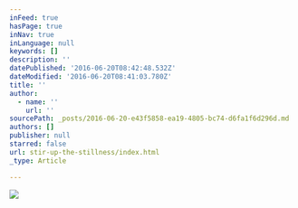 ```yaml
---
inFeed: true
hasPage: true
inNav: true
inLanguage: null
keywords: []
description: ''
datePublished: '2016-06-20T08:42:48.532Z'
dateModified: '2016-06-20T08:41:03.780Z'
title: ''
author:
  - name: ''
    url: ''
sourcePath: _posts/2016-06-20-e43f5858-ea19-4805-bc74-d6fa1f6d296d.md
authors: []
publisher: null
starred: false
url: stir-up-the-stillness/index.html
_type: Article

---
```

![](https://the-grid-user-content.s3-us-west-2.amazonaws.com/00ce6b7c-9c2b-44df-8464-4c2461bb0aa1.gif)